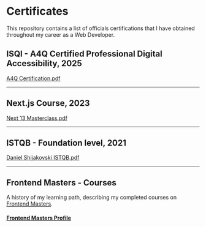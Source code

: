 # Certificates

This repository contains a list of officials certifications that I have obtained throughout my career as a Web Developer.

## ISQI - A4Q Certified Professional Digital Accessibility, 2025
[A4Q Certification.pdf](https://github.com/user-attachments/files/22023166/25-DAFL-265976-43.pdf)

---

## Next.js Course, 2023
[Next 13 Masterclass.pdf](https://github.com/dsijakovski98/certificates/files/13116626/Next.13.Masterclass.-.Net.Ninja.pdf)

---

## ISTQB - Foundation level, 2021
[Daniel Shijakovski ISTQB.pdf](https://github.com/dsijakovski98/certificates/files/13116593/Daniel_Shijakovski-ISTQB-FL.pdf)

---

## Frontend Masters - Courses
A history of my learning path, describing my completed courses on [Frontend Masters](https://frontendmasters.com).

#### [Frontend Masters Profile](https://frontendmasters.com/u/plivajKlime)
